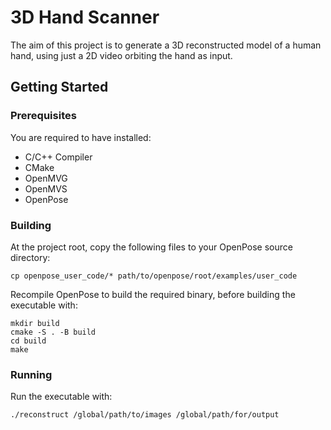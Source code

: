 # 3D Hand Scanner

<p>
The aim of this project is to generate a 3D reconstructed model of a human hand, using just a 2D video orbiting the hand
as input.
</p>

## Getting Started

### Prerequisites

<p>
You are required to have installed:
</p>

<ul>
  <li>C/C++ Compiler</li>
  <li>CMake</li>
  <li>OpenMVG</li>
  <li>OpenMVS</li>
  <li>OpenPose</li>
</ul>

### Building

<p>
At the project root, copy the following files to your OpenPose source directory:
</p>

```
cp openpose_user_code/* path/to/openpose/root/examples/user_code
```

<p>
Recompile OpenPose to build the required binary, before building the executable with:
</p>

```
mkdir build
cmake -S . -B build
cd build
make
```

### Running

<p>
Run the executable with:
</p>

```
./reconstruct /global/path/to/images /global/path/for/output
```
